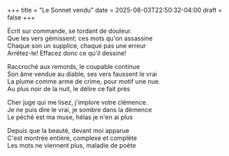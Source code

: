 +++
title = "Le Sonnet vendu"
date = 2025-08-03T22:50:32-04:00
draft = false
+++


Écrit sur commande, se tordant de douleur.  
Que les vers gémissent: ces mots qu'on assassine  
Chaque son un supplice, chaque pas une erreur  
Arrêtez-le! Effacez donc ce qu'il dessine!  

Raccroché aux remords, le coupable continue   
Son âme vendue au diable, ses vers faussent le vrai  
La plume comme arme de crime, pour motif une nue.  
Au plus noir de la nuit, le délire ce fait près  

Cher juge qui me lisez, j'implore votre clémence.  
Je ne puis dire le vrai, je sombre dans la démence  
Le péché est ma muse, hélas je n'en ai plus  

Depuis que la beauté, devant moi apparue  
C'est montrée entière, complexe et complète  
Les mots ne viennent plus, maladie de poète  
